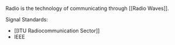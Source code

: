 Radio is the technology of communicating through [[Radio Waves]].

Signal Standards:
- [[ITU Radiocommunication Sector]]
- IEEE
